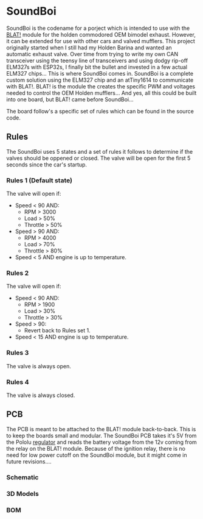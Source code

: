 # SoundBoi
SoundBoi is the codename for a porject which is intended to use with the [BLAT!](https://github.com/hamgzz/BLAT) module for the holden commodored OEM bimodel exhaust. However, it can be extended for use with other cars and valved mufflers. This project originally started when I still had my Holden Barina and wanted an automatic exhaust valve. Over time from trying to write my own CAN transceiver using the teensy line of transceivers and using dodgy rip-off ELM327s with ESP32s, I finally bit the bullet and invested in a few actual ELM327 chips... This is where SoundBoi comes in. SoundBoi is a complete custom solution using the ELM327 chip and an atTiny1614 to communicate with BLAT!. BLAT! is the module the creates the specific PWM and voltages needed to control the OEM Holden mufflers... And yes, all this could be built into one board, but BLAT! came before SoundBoi...

The board follow's a specific set of rules which can be found in the source code.

## Rules
The SoundBoi uses 5 states and a set of rules it follows to determine if the valves should be oppened or closed.
The valve will be open for the first 5 seconds since the car's startup.

### Rules 1 (Default state)
The valve will open if:
 - Speed < 90 AND:
 	- RPM       > 3000
 	- Load      > 50%
 	- Throttle  > 50%
 - Speed > 90 AND:
	- RPM       > 4000
	- Load      > 70%
	- Throttle  > 80%
 - Speed < 5 AND engine is up to temperature.

### Rules 2
The valve will open if:
 - Speed < 90 AND:
	- RPM       > 1900
	- Load      > 30%
	- Throttle  > 30%
 - Speed > 90:
	- Revert back to Rules set 1.
 - Speed < 15 AND engine is up to temperature.

### Rules 3
The valve is always open.

### Rules 4
The valve is always closed.

## PCB

The PCB is meant to be attached to the BLAT! module back-to-back. This is to keep the boards small and modular. The SoundBoi PCB takes it's 5V from the Pololu [regulator](https://www.pololu.com/product/2843) and reads the battery voltage from the 12v coming from the relay on the BLAT! module. Because of the ignition relay, there is no need for low power cutoff on the SoundBoi module, but it might come in future revisions....

### Schematic

### 3D Models

### BOM
